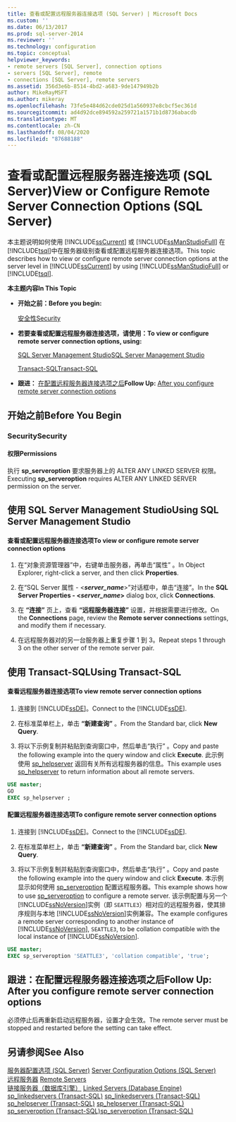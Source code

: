 ```yaml
---
title: 查看或配置远程服务器连接选项 (SQL Server) | Microsoft Docs
ms.custom: ''
ms.date: 06/13/2017
ms.prod: sql-server-2014
ms.reviewer: ''
ms.technology: configuration
ms.topic: conceptual
helpviewer_keywords:
- remote servers [SQL Server], connection options
- servers [SQL Server], remote
- connections [SQL Server], remote servers
ms.assetid: 356d3e6b-8514-4bd2-a683-9de147949b2b
author: MikeRayMSFT
ms.author: mikeray
ms.openlocfilehash: 73fe5e484d62cde025d1a560937e8cbcf5ec361d
ms.sourcegitcommit: ad4d92dce894592a259721a1571b1d8736abacdb
ms.translationtype: MT
ms.contentlocale: zh-CN
ms.lasthandoff: 08/04/2020
ms.locfileid: "87688188"
---
```

# <a name="view-or-configure-remote-server-connection-options-sql-server"></a><span data-ttu-id="a475b-102">查看或配置远程服务器连接选项 (SQL Server)</span><span class="sxs-lookup"><span data-stu-id="a475b-102">View or Configure Remote Server Connection Options (SQL Server)</span></span>
  <span data-ttu-id="a475b-103">本主题说明如何使用 [!INCLUDE[ssCurrent](../../includes/sscurrent-md.md)] 或 [!INCLUDE[ssManStudioFull](../../includes/ssmanstudiofull-md.md)] 在 [!INCLUDE[tsql](../../includes/tsql-md.md)]中在服务器级别查看或配置远程服务器连接选项。</span><span class="sxs-lookup"><span data-stu-id="a475b-103">This topic describes how to view or configure remote server connection options at the server level in [!INCLUDE[ssCurrent](../../includes/sscurrent-md.md)] by using [!INCLUDE[ssManStudioFull](../../includes/ssmanstudiofull-md.md)] or [!INCLUDE[tsql](../../includes/tsql-md.md)].</span></span>  
  
 <span data-ttu-id="a475b-104">**本主题内容**</span><span class="sxs-lookup"><span data-stu-id="a475b-104">**In This Topic**</span></span>  
  
-   <span data-ttu-id="a475b-105">**开始之前：**</span><span class="sxs-lookup"><span data-stu-id="a475b-105">**Before you begin:**</span></span>  
  
     [<span data-ttu-id="a475b-106">安全性</span><span class="sxs-lookup"><span data-stu-id="a475b-106">Security</span></span>](#Security)  
  
-   <span data-ttu-id="a475b-107">**若要查看或配置远程服务器连接选项，请使用：**</span><span class="sxs-lookup"><span data-stu-id="a475b-107">**To view or configure remote server connection options, using:**</span></span>  
  
     [<span data-ttu-id="a475b-108">SQL Server Management Studio</span><span class="sxs-lookup"><span data-stu-id="a475b-108">SQL Server Management Studio</span></span>](#SSMSProcedure)  
  
     [<span data-ttu-id="a475b-109">Transact-SQL</span><span class="sxs-lookup"><span data-stu-id="a475b-109">Transact-SQL</span></span>](#TsqlProcedure)  
  
-   <span data-ttu-id="a475b-110">**跟进：** [在配置远程服务器连接选项之后](#FollowUp)</span><span class="sxs-lookup"><span data-stu-id="a475b-110">**Follow Up:**  [After you configure remote server connection options](#FollowUp)</span></span>  
  
##  <a name="before-you-begin"></a><a name="BeforeYouBegin"></a> <span data-ttu-id="a475b-111">开始之前</span><span class="sxs-lookup"><span data-stu-id="a475b-111">Before You Begin</span></span>  
  
###  <a name="security"></a><a name="Security"></a> <span data-ttu-id="a475b-112">Security</span><span class="sxs-lookup"><span data-stu-id="a475b-112">Security</span></span>  
  
####  <a name="permissions"></a><a name="Permissions"></a> <span data-ttu-id="a475b-113">权限</span><span class="sxs-lookup"><span data-stu-id="a475b-113">Permissions</span></span>  
 <span data-ttu-id="a475b-114">执行 **sp_serveroption** 要求服务器上的 ALTER ANY LINKED SERVER 权限。</span><span class="sxs-lookup"><span data-stu-id="a475b-114">Executing **sp_serveroption** requires ALTER ANY LINKED SERVER permission on the server.</span></span>  
  
##  <a name="using-sql-server-management-studio"></a><a name="SSMSProcedure"></a> <span data-ttu-id="a475b-115">使用 SQL Server Management Studio</span><span class="sxs-lookup"><span data-stu-id="a475b-115">Using SQL Server Management Studio</span></span>  
  
#### <a name="to-view-or-configure-remote-server-connection-options"></a><span data-ttu-id="a475b-116">查看或配置远程服务器连接选项</span><span class="sxs-lookup"><span data-stu-id="a475b-116">To view or configure remote server connection options</span></span>  
  
1.  <span data-ttu-id="a475b-117">在“对象资源管理器”中，右键单击服务器，再单击“属性” 。</span><span class="sxs-lookup"><span data-stu-id="a475b-117">In Object Explorer, right-click a server, and then click **Properties**.</span></span>  
  
2.  <span data-ttu-id="a475b-118">在“SQL Server 属性 - \<***server_name***>”对话框中，单击“连接”。</span><span class="sxs-lookup"><span data-stu-id="a475b-118">In the **SQL Server Properties - \<***server_name***>** dialog box, click **Connections**.</span></span>  
  
3.  <span data-ttu-id="a475b-119">在 **“连接”** 页上，查看 **“远程服务器连接”** 设置，并根据需要进行修改。</span><span class="sxs-lookup"><span data-stu-id="a475b-119">On the **Connections** page, review the **Remote server connections** settings, and modify them if necessary.</span></span>  
  
4.  <span data-ttu-id="a475b-120">在远程服务器对的另一台服务器上重复步骤 1 到 3。</span><span class="sxs-lookup"><span data-stu-id="a475b-120">Repeat steps 1 through 3 on the other server of the remote server pair.</span></span>  
  
##  <a name="using-transact-sql"></a><a name="TsqlProcedure"></a> <span data-ttu-id="a475b-121">使用 Transact-SQL</span><span class="sxs-lookup"><span data-stu-id="a475b-121">Using Transact-SQL</span></span>  
  
#### <a name="to-view-remote-server-connection-options"></a><span data-ttu-id="a475b-122">查看远程服务器连接选项</span><span class="sxs-lookup"><span data-stu-id="a475b-122">To view remote server connection options</span></span>  
  
1.  <span data-ttu-id="a475b-123">连接到 [!INCLUDE[ssDE](../../includes/ssde-md.md)]。</span><span class="sxs-lookup"><span data-stu-id="a475b-123">Connect to the [!INCLUDE[ssDE](../../includes/ssde-md.md)].</span></span>  
  
2.  <span data-ttu-id="a475b-124">在标准菜单栏上，单击 **“新建查询”** 。</span><span class="sxs-lookup"><span data-stu-id="a475b-124">From the Standard bar, click **New Query**.</span></span>  
  
3.  <span data-ttu-id="a475b-125">将以下示例复制并粘贴到查询窗口中，然后单击“执行” 。</span><span class="sxs-lookup"><span data-stu-id="a475b-125">Copy and paste the following example into the query window and click **Execute**.</span></span> <span data-ttu-id="a475b-126">此示例使用 [sp_helpserver](/sql/relational-databases/system-stored-procedures/sp-helpserver-transact-sql) 返回有关所有远程服务器的信息。</span><span class="sxs-lookup"><span data-stu-id="a475b-126">This example uses [sp_helpserver](/sql/relational-databases/system-stored-procedures/sp-helpserver-transact-sql) to return information about all remote servers.</span></span>  
  
```sql  
USE master;  
GO  
EXEC sp_helpserver ;  
```  
  
#### <a name="to-configure-remote-server-connection-options"></a><span data-ttu-id="a475b-127">配置远程服务器连接选项</span><span class="sxs-lookup"><span data-stu-id="a475b-127">To configure remote server connection options</span></span>  
  
1.  <span data-ttu-id="a475b-128">连接到 [!INCLUDE[ssDE](../../includes/ssde-md.md)]。</span><span class="sxs-lookup"><span data-stu-id="a475b-128">Connect to the [!INCLUDE[ssDE](../../includes/ssde-md.md)].</span></span>  
  
2.  <span data-ttu-id="a475b-129">在标准菜单栏上，单击 **“新建查询”** 。</span><span class="sxs-lookup"><span data-stu-id="a475b-129">From the Standard bar, click **New Query**.</span></span>  
  
3.  <span data-ttu-id="a475b-130">将以下示例复制并粘贴到查询窗口中，然后单击“执行” 。</span><span class="sxs-lookup"><span data-stu-id="a475b-130">Copy and paste the following example into the query window and click **Execute**.</span></span> <span data-ttu-id="a475b-131">本示例显示如何使用 [sp_serveroption](/sql/relational-databases/system-stored-procedures/sp-serveroption-transact-sql) 配置远程服务器。</span><span class="sxs-lookup"><span data-stu-id="a475b-131">This example shows how to use [sp_serveroption](/sql/relational-databases/system-stored-procedures/sp-serveroption-transact-sql) to configure a remote server.</span></span> <span data-ttu-id="a475b-132">该示例配置与另一个 [!INCLUDE[ssNoVersion](../../includes/ssnoversion-md.md)]实例（即 `SEATTLE3`）相对应的远程服务器，使其排序规则与本地 [!INCLUDE[ssNoVersion](../../includes/ssnoversion-md.md)]实例兼容。</span><span class="sxs-lookup"><span data-stu-id="a475b-132">The example configures a remote server corresponding to another instance of [!INCLUDE[ssNoVersion](../../includes/ssnoversion-md.md)], `SEATTLE3`, to be collation compatible with the local instance of [!INCLUDE[ssNoVersion](../../includes/ssnoversion-md.md)].</span></span>  
  
```sql  
USE master;  
EXEC sp_serveroption 'SEATTLE3', 'collation compatible', 'true';  
```  
  
##  <a name="follow-up-after-you-configure-remote-server-connection-options"></a><a name="FollowUp"></a> <span data-ttu-id="a475b-133">跟进：在配置远程服务器连接选项之后</span><span class="sxs-lookup"><span data-stu-id="a475b-133">Follow Up: After you configure remote server connection options</span></span>  
 <span data-ttu-id="a475b-134">必须停止后再重新启动远程服务器，设置才会生效。</span><span class="sxs-lookup"><span data-stu-id="a475b-134">The remote server must be stopped and restarted before the setting can take effect.</span></span>  
  
## <a name="see-also"></a><span data-ttu-id="a475b-135">另请参阅</span><span class="sxs-lookup"><span data-stu-id="a475b-135">See Also</span></span>  
 <span data-ttu-id="a475b-136">[服务器配置选项 (SQL Server)](server-configuration-options-sql-server.md) </span><span class="sxs-lookup"><span data-stu-id="a475b-136">[Server Configuration Options &#40;SQL Server&#41;](server-configuration-options-sql-server.md) </span></span>  
 <span data-ttu-id="a475b-137">[远程服务器](remote-servers.md) </span><span class="sxs-lookup"><span data-stu-id="a475b-137">[Remote Servers](remote-servers.md) </span></span>  
 <span data-ttu-id="a475b-138">[链接服务器（数据库引擎）](../../relational-databases/linked-servers/linked-servers-database-engine.md) </span><span class="sxs-lookup"><span data-stu-id="a475b-138">[Linked Servers &#40;Database Engine&#41;](../../relational-databases/linked-servers/linked-servers-database-engine.md) </span></span>  
 <span data-ttu-id="a475b-139">[sp_linkedservers (Transact-SQL)](/sql/relational-databases/system-stored-procedures/sp-linkedservers-transact-sql) </span><span class="sxs-lookup"><span data-stu-id="a475b-139">[sp_linkedservers &#40;Transact-SQL&#41;](/sql/relational-databases/system-stored-procedures/sp-linkedservers-transact-sql) </span></span>  
 <span data-ttu-id="a475b-140">[sp_helpserver (Transact-SQL)](/sql/relational-databases/system-stored-procedures/sp-helpserver-transact-sql) </span><span class="sxs-lookup"><span data-stu-id="a475b-140">[sp_helpserver &#40;Transact-SQL&#41;](/sql/relational-databases/system-stored-procedures/sp-helpserver-transact-sql) </span></span>  
 [<span data-ttu-id="a475b-141">sp_serveroption (Transact-SQL)</span><span class="sxs-lookup"><span data-stu-id="a475b-141">sp_serveroption &#40;Transact-SQL&#41;</span></span>](/sql/relational-databases/system-stored-procedures/sp-serveroption-transact-sql)  
  
  
